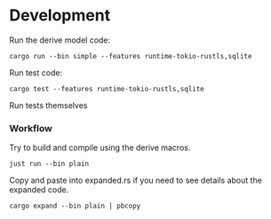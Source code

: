 # Development

Run the derive model code:

    cargo run --bin simple --features runtime-tokio-rustls,sqlite

Run test code:

    cargo test --features runtime-tokio-rustls,sqlite

Run tests themselves


### Workflow

Try to build and compile using the derive macros.

    just run --bin plain
    
Copy and paste into expanded.rs if you need to see details about the expanded code.

    cargo expand --bin plain | pbcopy

